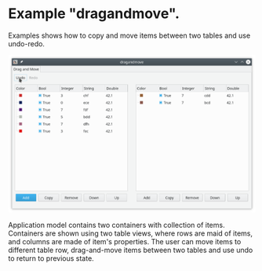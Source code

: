 # Example "dragandmove".

Examples shows how to copy and move items between two tables and use undo-redo.

![dragandmove](../../doc/dragandmove.png)

Application model contains two containers with collection of items.
Containers are shown using two table views, where rows are maid of items, and columns are made of item's properties.
The user can move items to different table row, drag-and-move items between
two tables and use undo to return to previous state.